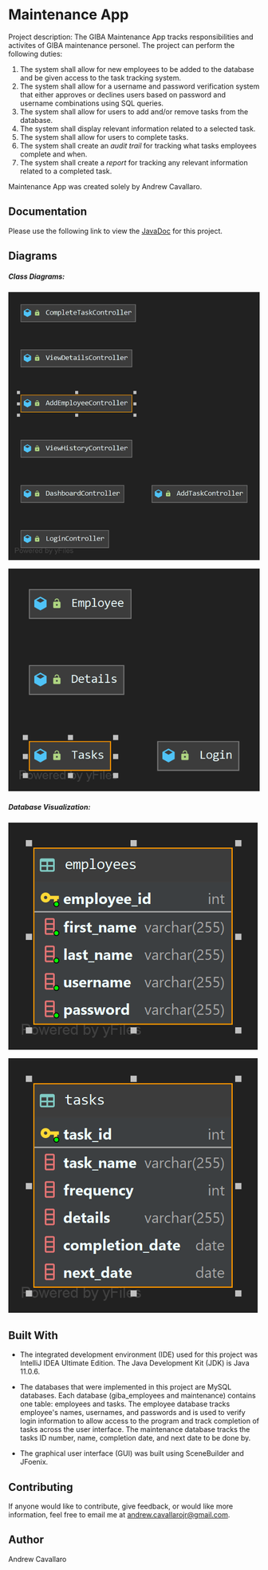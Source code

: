 # Maintenance App

Project description: The GIBA Maintenance App tracks responsibilities and activites of GIBA maintenance personel. The project can perform the following duties:
  1. The system shall allow for new employees to be added to the database and be given access to the task tracking system.
  2. The system shall allow for a username and password verification system that either approves or declines users based on password and username combinations using SQL queries.
  3. The system shall allow for users to add and/or remove tasks from the database.
  4. The system shall display relevant information related to a selected task.
  5. The system shall allow for users to complete tasks.
  6. The system shall create an _audit trail_ for tracking what tasks employees complete and when.
  7. The system shall create a _report_ for tracking any relevant information related to a completed task.
  
Maintenance App was created solely by Andrew Cavallaro.

## Documentation
<p>Please use the following link to view the <a href="https://acavallaro75.github.io/Maintenance_App/index.html" rel="nofollow">JavaDoc</a> for this project.</p>

## Diagrams
##### Class Diagrams:

![Controllers](diagrams/controllers.png)

![Models](diagrams/models.png)

##### Database Visualization:

![Employee Database](diagrams/giba_employees.png)

![Maintenance Diagram](diagrams/maintenance.png)


## Built With

- The integrated development environment (IDE) used for this project was IntelliJ IDEA Ultimate Edition. The Java Development Kit (JDK) is Java 11.0.6.

- The databases that were implemented in this project are MySQL databases. Each database (giba_employees and maintenance) contains one table: employees and tasks. The employee database tracks employee's names, usernames, and passwords and is used to verify login information to allow access to the program and track completion of tasks across the user interface. The maintenance database tracks the tasks ID number, name, completion date, and next date to be done by.

- The graphical user interface (GUI) was built using SceneBuilder and JFoenix.

## Contributing

If anyone would like to contribute, give feedback, or would like more information, feel free to email me at andrew.cavallarojr@gmail.com.

## Author
Andrew Cavallaro
